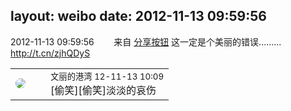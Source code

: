 layout: weibo
date: 2012-11-13 09:59:56
---
<meta name="referrer" content="no-referrer" />

2012-11-13 09:59:56  &nbsp;&nbsp;&nbsp;&nbsp;&nbsp;&nbsp; 来自 <a href="http://app.weibo.com/t/feed/cUcI1A" rel="nofollow">分享按钮</a>
这一定是个美丽的错误......... http://t.cn/zjhQDyS ​​​

<table style="width: 100%;">
  <tr>
    <td style="width: 40px;"><img style="border-radius:50%" src="https://tva1.sinaimg.cn/crop.0.0.180.180.50/9dc97b7fjw1e8qgp5bmzyj2050050aa8.jpg?KID=imgbed,tva&Expires=1624464798&ssig=Sz9D%2Fn%2FdFt"></td>
    <td colspan="2"><small>文丽的港湾 12-11-13 10:09</small><br/>[偷笑][偷笑]淡淡的哀伤</td>
  </tr>
</table>
